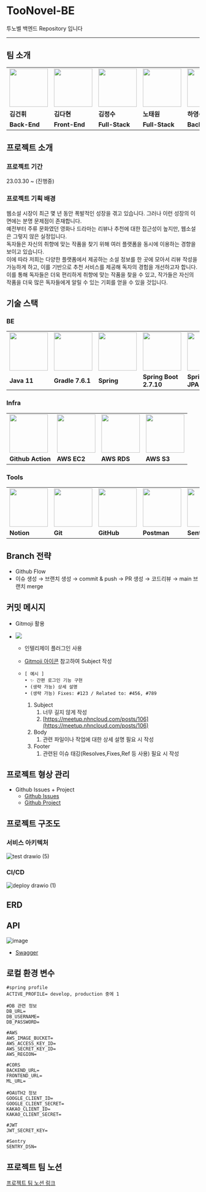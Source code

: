 # TooNovel-BE
투노벨 백엔드 Repository 입니다

---
## 팀 소개
<table>
  <tr>
    <td>
        <a href="https://github.com/kdk8672">
            <img src="https://avatars.githubusercontent.com/u/103121842?v=4" width="100px" />
        </a>
    </td>
    <td>
        <a href="https://github.com/KIMDAHYUN98">
            <img src="https://avatars.githubusercontent.com/u/74331917?v=4" width="100px" />
        </a>
    </td>
    <td>
        <a href="https://github.com/YJU-KimJeongSu">
            <img src="https://avatars.githubusercontent.com/u/103088862?v=4" width="100px" />
        </a>
    </td>
    <td>
        <a href="https://github.com/yestw">
            <img src="https://avatars.githubusercontent.com/u/103083087?v=4" width="100px" />
        </a>
    </td>
    <td>
        <a href="https://github.com/Hannah0su">
            <img src="https://avatars.githubusercontent.com/u/83005178?v=4" width="100px" />
        </a>
    </td>
  </tr>
  <tr>
    <td><b>김건휘</b></td>
    <td><b>김다현</b></td>
    <td><b>김정수</b></td>
    <td><b>노태원</b></td>
    <td><b>하영수</b></td>
  </tr>
  <tr>
    <td><b>Back-End</b></td>
    <td><b>Front-End</b></td>
    <td><b>Full-Stack</b></td>
    <td><b>Full-Stack</b></td>
    <td><b>Back-End</b></td>
  </tr>
</table>

##  프로젝트 소개

### 프로젝트 기간

23.03.30 ~ (진행중)

### 프로젝트 기획 배경

웹소설 시장이 최근 몇 년 동안 폭발적인 성장을 겪고 있습니다. 그러나 이런 성장의 이면에는 분명 문제점이 존재합니다.<br>
예전부터 주류 문화였던 영화나 드라마는 리뷰나 추천에 대한 접근성이 높지만, 웹소설은 그렇지 않은 실정입니다.<br>
독자들은 자신의 취향에 맞는 작품을 찾기 위해 여러 플랫폼을 동시에 이용하는 경향을 보이고 있습니다.<br>
이에 따라 저희는 다양한 플랫폼에서 제공하는 소설 정보를 한 곳에 모아서 리뷰 작성을 가능하게 하고, 이를 기반으로 추천 서비스를 제공해 독자의 경험을 개선하고자 합니다.<br>
이를 통해 독자들은 더욱 편리하게 취향에 맞는 작품을 찾을 수 있고, 작가들은 자신의 작품을 더욱 많은 독자들에게 알릴 수 있는 기회를 얻을 수 있을 것입니다.

## 기술 스택

### BE
<table>
  <tr>
    <td>
         <img src="https://github.com/TooNovel/TooNovel-BE/assets/83005178/3a095864-4659-467c-8fff-3c0e926f7391" width="100px"/>
    </td>
    <td>
        <img src="https://github.com/TooNovel/TooNovel-BE/assets/83005178/969fa08a-44bc-43de-a6dd-79f88a318797" width="100px" />
    </td>
    <td>
        <img src="https://github.com/TooNovel/TooNovel-BE/assets/83005178/b3386192-bdc8-4f29-b828-e840db929c63" width="100px" />
    </td>
    <td>
        <img src="https://github.com/TooNovel/TooNovel-BE/assets/83005178/edf9f3e1-77f0-43df-8f12-bcafd9e9d1f8" width="100px" />
    </td>
    <td>
       <div>
        <img src="https://github.com/TooNovel/TooNovel-BE/assets/83005178/5335dacf-2532-48d6-be3b-68c63510796c" width="100px" />
        </div>
    </td>
    <td>
       <div>
        <img src="https://github.com/TooNovel/TooNovel-BE/assets/83005178/a4d2aa48-4e8b-4d66-9871-c145eaa37ed5" width="100px" />
        </div>
    </td>
    <td>
        <img src="https://github.com/TooNovel/TooNovel-BE/assets/83005178/e519e4f9-086d-4d1a-898b-6a6764b04b89" width="100px" />
    </td>
  </tr>
  <tr>
    <td><b>Java 11</b></td>
    <td><b>Gradle 7.6.1</b></td>
    <td><b>Spring</b></td>
    <td><b>Spring Boot 2.7.10</b></td>
    <td><b>Spring Data JPA</b></td>
    <td><b>Spring Security</b></td>
    <td><b>MySQL 8.0</b></td>
  </tr>
</table>

### Infra
<table>
  <tr>
    <td>
        <img src="https://github.com/TooNovel/TooNovel-BE/assets/83005178/ea428482-f87b-40f7-b3d9-7d3649b291ba" width="100px" />
    </td>
    <td>
       <img src="https://github.com/TooNovel/TooNovel-BE/assets/83005178/278be55e-872e-4267-be94-55155b1075cb" width="100px" />
    </td>
    <td>
       <img src="https://github.com/TooNovel/TooNovel-BE/assets/83005178/d2485457-852e-4e7f-bfd8-e953db67436e" width="100px" />
    </td>
    <td>
       <img src="https://github.com/TooNovel/TooNovel-BE/assets/83005178/15f34b71-b113-4bbe-8bba-459a6bbfc996" width="100px" />
    </td>
  </tr>
  <tr>
    <td><b>Github Action</b></td>
    <td><b>AWS EC2</b></td>
    <td><b>AWS RDS</b></td>
    <td><b>AWS S3</b></td>
  </tr>
</table>

### Tools
<table>
  <tr>
    <td>
        <img src="https://github.com/TooNovel/TooNovel-BE/assets/83005178/b8a9fe46-37c3-41cd-880c-e0bc549b92c2" width="100px" />
    </td>
    <td>
        <img src="https://github.com/TooNovel/TooNovel-BE/assets/83005178/0ce5b2b0-e7bb-4754-9f48-1d6281d946ea" width="100px" />
    </td>
    <td>
        <img src="https://github.com/TooNovel/TooNovel-BE/assets/83005178/4e6bc425-a8b7-4adc-9504-bae38aa211d0" width="100px" />
    </td>
    <td>
        <img src="https://github.com/TooNovel/TooNovel-BE/assets/83005178/b8210fe5-7462-4e7e-b8f7-ac01843d1a3e" width="100px" />
    </td>
    <td>
        <img src="https://github.com/TooNovel/TooNovel-BE/assets/83005178/aa562cf4-a262-4141-96e8-4b8bd2c41eb3" width="100px" />
    </td>
    <td>
        <img src="https://github.com/TooNovel/TooNovel-BE/assets/83005178/df05b105-b7e6-4a41-9ae9-5a9659cf6972" width="100px" />
    </td>
  </tr>
  <tr>
    <td><b>Notion</b></td>
    <td><b>Git</b></td>
    <td><b>GitHub</b></td>
    <td><b>Postman</b></td>
    <td><b>Sentry</b></td>
    <td><b>IntelliJ</b></td>
  </tr>
</table>

## Branch 전략

- Github Flow
- 이슈 생성 → 브랜치 생성 → commit & push → PR 생성 → 코드리뷰 → main 브랜치 merge

## 커밋 메시지

- Gitmoji 활용

- <img src="https://github.com/TooNovel/TooNovel-BE/assets/83005178/705cfd3d-9586-430d-9375-2b2bbf3dce7a"/>
  
  - 인텔리제이 플러그인 사용
  - [Gitmoji 아이콘](https://gitmoji.dev/) 참고하여 Subject 작성
  - 
    ```
    [ 예시 ]
    • ✨ 간편 로그인 기능 구현
    • (생략 가능) 상세 설명
    • (생략 가능) Fixes: #123 / Related to: #456, #789
    ```

      1. Subject
          1. 너무 길지 않게 작성
          2. [https://meetup.nhncloud.com/posts/106](https://meetup.nhncloud.com/posts/106)
      2. Body
          1. 관련 파일이나 작업에 대한 상세 설명 필요 시 작성
      3. Footer
          1. 관련된 이슈 태깅(Resolves,Fixes,Ref 등 사용) 필요 시 작성

## 프로젝트 형상 관리

- Github Issues + Project
  - [Github Issues](https://github.com/TooNovel/TooNovel-BE/issues)
  - [Github Project](https://github.com/orgs/TooNovel/projects/1)

## 프로젝트 구조도

### 서비스 아키텍처

![test drawio (5)](https://github.com/TooNovel/TooNovel-BE/assets/83005178/0223edc2-5e44-4c52-ae3c-4c4d60835311)

### CI/CD

![deploy drawio (1)](https://github.com/TooNovel/TooNovel-BE/assets/83005178/0c4d755c-d148-43a1-9fa9-5ba20be4e1eb)

## ERD

## API 

![image](https://github.com/TooNovel/TooNovel-BE/assets/83005178/6cd8abea-e05b-47f8-a271-94b849120232)
- [Swagger](https://api.toonovel.link/swagger-ui/index.html)

## 로컬 환경 변수
```dotenv
#spring profile
ACTIVE_PROFILE= develop, production 중에 1

#DB 관련 정보
DB_URL=
DB_USERNAME=
DB_PASSWORD=

#AWS
AWS_IMAGE_BUCKET=
AWS_ACCESS_KEY_ID=
AWS_SECRET_KEY_ID=
AWS_REGION=

#CORS
BACKEND_URL=
FRONTEND_URL=
ML_URL=

#OAUTH2 정보
GOOGLE_CLIENT_ID=
GOOGLE_CLIENT_SECRET=
KAKAO_CLIENT_ID=
KAKAO_CLIENT_SECRET=

#JWT
JWT_SECRET_KEY=

#Sentry
SENTRY_DSN=
```
## 프로젝트 팀 노션

[프로젝트 팀 노션 링크](https://quasar-promise-d15.notion.site/Team-7-TooNovel-d34dae1277ad48ddad630cc6b06dc93c)
